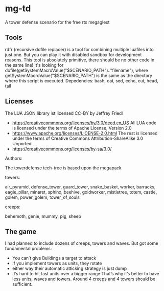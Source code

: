 # mg-td


A tower defense scenario for the free rts megaglest

## Tools

rdfr (recursive dofile replacer) is a tool for combining multiple luafiles into just one.
But you can play it with disabled sandbox for development reasons.
This tool is absolutely primitive, there should be no other code in the same line!
It's looking for dofile(getSystemMacroValue("$SCENARIO_PATH").."filename"), where getSystemMacroValue("$SCENARIO_PATH") is the same as the directory where this script is executed.
Depedencies: bash, cat, sed, echo, cut, head, tail

## Licenses

The LUA JSON library ist licensed CC-BY by Jeffrey Friedl
  * https://creativecommons.org/licenses/by/3.0/deed.en_US
All LUA code is licensed under the terms of Apache License, Version 2.0
  * https://www.apache.org/licenses/LICENSE-2.0.html
The rest is licensed under the terms of Creative Commons Attribution-ShareAlike 3.0 Unported 
  * https://creativecommons.org/licenses/by-sa/3.0/
  

Authors:

The towerdefense tech-tree is based upon the megapack

towers:

air_pyramid, defense_tower, guard_tower, snake_basket, worker, barracks, eagle_pillar, minaret, sphinx, beehive, goldworker, mistletree, totem, castle, golem, power_golem, tower_of_souls

creeps:

behemoth, genie, mummy, pig, sheep


## The game

I had planned to include dozens of creeps, towers and waves.
But got some fundamental problems:
  * You can’t give Buildings a target to attack
  * If you implement towers as units, they rotate
  * either way their automatic atticking strategy is just dump
  * It’s hard to hit fast units over a bigger range
That’s why it’s better to have less units, waves and towers.
Around 4 creeps and 4 towers should be sufficient.